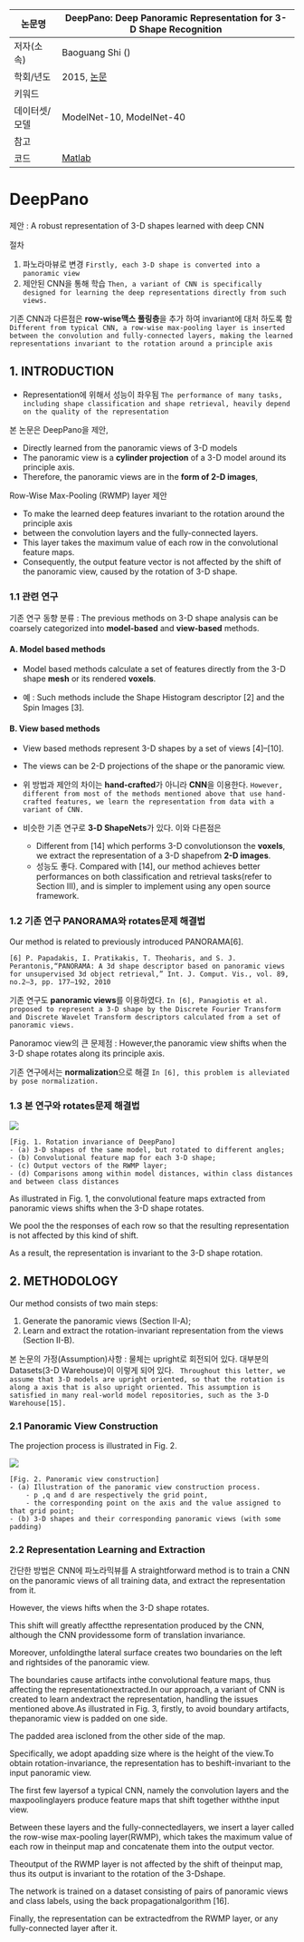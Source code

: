 

|논문명 | DeepPano: Deep Panoramic Representation for 3-D Shape Recognition |
| --- | --- |
| 저자\(소속\) | Baoguang Shi \(\) |
| 학회/년도 | 2015, [논문](http://ieeexplore.ieee.org/document/7273863/) |
| 키워드 |  |
| 데이터셋/모델 | ModelNet-10, ModelNet-40 |
| 참고 |  |
| 코드 |[Matlab](https://github.com/bgshih/deeppano) |

# DeepPano

제안 : A robust representation of 3-D shapes learned with deep CNN

절차 
1. 파노라마뷰로 변경 `Firstly, each 3-D shape is converted into a panoramic view`
2. 제안된 CNN을 통해 학습 `Then, a variant of CNN is specifically designed for learning the deep representations directly from such views. `

기존 CNN과 다른점은 **row-wise맥스 풀링층**을 추가 하여 invariant에 대처 하도록 함 `Different from typical CNN, a row-wise max-pooling layer is inserted between the convolution and fully-connected layers, making the learned representations invariant to the rotation around a principle axis`

## 1. INTRODUCTION

- Representation에 위해서 성능이 좌우됨 `The performance of many tasks, including shape classification and shape retrieval, heavily depend on the quality of the representation`

본 논문은 DeepPano을 제안, 
- Directly learned from the panoramic views of 3-D models
- The panoramic view is a **cylinder projection** of a 3-D model around its principle axis.
- Therefore, the panoramic views are in the **form of 2-D images**,

Row-Wise Max-Pooling (RWMP) layer  제안
- To make the learned deep features invariant to the rotation around the principle axis
- between the convolution layers and the fully-connected layers. 
- This layer takes the maximum value of each row in the convolutional feature maps. 
- Consequently, the output feature vector is not affected by the shift of the panoramic view, caused by the rotation of 3-D shape.

### 1.1 관련 연구 

기존 연구 동향 분류 : The previous methods on 3-D shape analysis can be coarsely categorized into **model-based** and **view-based** methods. 

#### A. Model based methods 
- Model based methods calculate a set of features directly from the 3-D shape **mesh** or its rendered **voxels**. 

- 예 : Such methods include the Shape Histogram descriptor [2] and the Spin Images [3]. 

#### B. View based methods 
- View based methods represent 3-D shapes by a set of views [4]–[10].

- The views can be 2-D projections of the shape or the panoramic view. 


- 위 방법과 제안의 차이는 **hand-crafted**가 아니라 **CNN**을 이용한다. `However, different from most of the methods mentioned above that use hand-crafted features, we learn the representation from data with a variant of CNN. `


- 비슷한 기존 연구로 **3-D ShapeNets**가 있다. 이와 다른점은 
	- Different from [14] which performs 3-D convolutionson the **voxels**, we extract the representation of a 3-D shapefrom **2-D images**. 
	- 성능도 좋다. Compared with [14], our method achieves better performances on both classification and retrieval tasks(refer to Section III), and is simpler to implement using any open source framework.

### 1.2 기존 연구  PANORAMA와 rotates문제 해결법

Our method is related to previously introduced PANORAMA[6]. 

```
[6] P. Papadakis, I. Pratikakis, T. Theoharis, and S. J. Perantonis,“PANORAMA: A 3d shape descriptor based on panoramic views for unsupervised 3d object retrieval,” Int. J. Comput. Vis., vol. 89, no.2–3, pp. 177–192, 2010
```

기존 연구도 **panoramic views**를 이용하였다. ` In [6], Panagiotis et al. proposed to represent a 3-D shape by the Discrete Fourier Transform and Discrete Wavelet Transform descriptors calculated from a set of panoramic views. `

Panoramoc view의 큰 문제점 : However,the panoramic view shifts when the 3-D shape rotates along its principle axis. 

기존 연구에서는 **normalization**으로 해결 `In [6], this problem is alleviated by pose normalization.`

### 1.3 본 연구와 rotates문제 해결법

![](https://i.imgur.com/daQ7b8F.png)
```
[Fig. 1. Rotation invariance of DeepPano]
- (a) 3-D shapes of the same model, but rotated to different angles; 
- (b) Convolutional feature map for each 3-D shape; 
- (c) Output vectors of the RWMP layer; 
- (d) Comparisons among within model distances, within class distances and between class distances 
```

As illustrated in Fig. 1, the convolutional feature maps extracted from panoramic views shifts when the 3-D shape rotates.

We pool the the responses of each row so that the resulting representation is not affected by this kind of shift. 

As a result, the representation is invariant to the 3-D shape rotation. 

## 2. METHODOLOGY

Our method consists of two main steps: 
1. Generate the panoramic views (Section II-A); 
2. Learn and extract the rotation-invariant representation from the views (Section II-B).

본 논문의 가정(Assumption)사항 : 물체는 upright로 회전되어 있다. 대부분의 Datasets(3-D Warehouse)이 이렇게 되어 있다. ` Throughout this letter, we assume that 3-D models are upright oriented, so that the rotation is along a
axis that is also upright oriented. This assumption is satisfied in many real-world model repositories, such as the 3-D Warehouse[15].`


### 2.1 Panoramic View Construction

The projection process is illustrated in Fig. 2. 

![](https://i.imgur.com/UUM0hjq.png)
```
[Fig. 2. Panoramic view construction]
- (a) Illustration of the panoramic view construction process.
	- p ,q and d are respectively the grid point, 
	- the corresponding point on the axis and the value assigned to that grid point;
- (b) 3-D shapes and their corresponding panoramic views (with some padding)

```

### 2.2 Representation Learning and Extraction

간단한 방법은 CNN에 파노라믹뷰를 A straightforward method is to train a CNN on the panoramic views of all training data, and extract the representation from it. 

However, the views hifts when the 3-D shape rotates. 

This shift will greatly affectthe representation produced by the CNN, although the CNN providessome form of translation invariance. 

Moreover, unfoldingthe lateral surface creates two boundaries on the left and rightsides of the panoramic view. 

The boundaries cause artifacts inthe convolutional feature maps, thus affecting the representationextracted.In our approach, a variant of CNN is created to learn andextract the representation, handling the issues mentioned above.As illustrated in Fig. 3, firstly, to avoid boundary artifacts, thepanoramic view is padded on one side. 

The padded area iscloned from the other side of the map. 

Specifically, we adopt apadding size where is the height of the view.To obtain rotation-invariance, the representation has to beshift-invariant to the input panoramic view. 

The first few layersof a typical CNN, namely the convolution layers and the maxpoolinglayers produce feature maps that shift together withthe input view. 

Between these layers and the fully-connectedlayers, we insert a layer called the row-wise max-pooling layer(RWMP), which takes the maximum value of each row in theinput map and concatenate them into the output vector. 

Theoutput of the RWMP layer is not affected by the shift of theinput map, thus its output is invariant to the rotation of the 3-Dshape. 

The network is trained on a dataset consisting of pairs of panoramic views and class labels, using the back propagationalgorithm [16]. 

Finally, the representation can be extractedfrom the RWMP layer, or any fully-connected layer after it.
<!--stackedit_data:
eyJoaXN0b3J5IjpbLTE2MDc4ODc1MjVdfQ==
-->